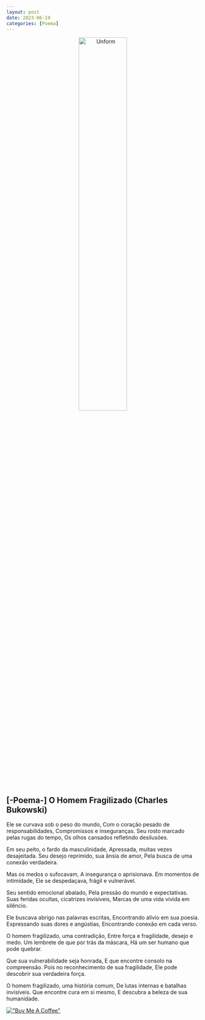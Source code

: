 ```yaml
---
layout: post
date: 2023-06-19
categories: [Poema]
---
```


<p align="center">
<img src="{{ site.baseurl }}/images/2023-06-26-O-Homem-Fragilizado.png" height="50%" width="50%" alt="Unform" />
</p>

## [-Poema-] O Homem Fragilizado (Charles Bukowski)

Ele se curvava sob o peso do mundo,
Com o coração pesado de responsabilidades,
Compromissos e inseguranças.
Seu rosto marcado pelas rugas do tempo,
Os olhos cansados refletindo desilusões.

Em seu peito, o fardo da masculinidade,
Apressada, muitas vezes desajeitada.
Seu desejo reprimido, sua ânsia de amor,
Pela busca de uma conexão verdadeira.

Mas os medos o sufocavam,
A insegurança o aprisionava.
Em momentos de intimidade,
Ele se despedaçava, frágil e vulnerável.

Seu sentido emocional abalado,
Pela pressão do mundo e expectativas.
Suas feridas ocultas, cicatrizes invisíveis,
Marcas de uma vida vivida em silêncio.

Ele buscava abrigo nas palavras escritas,
Encontrando alívio em sua poesia.
Expressando suas dores e angústias,
Encontrando conexão em cada verso.

O homem fragilizado, uma contradição,
Entre força e fragilidade, desejo e medo.
Um lembrete de que por trás da máscara,
Há um ser humano que pode quebrar.

Que sua vulnerabilidade seja honrada,
E que encontre consolo na compreensão.
Pois no reconhecimento de sua fragilidade,
Ele pode descobrir sua verdadeira força.

O homem fragilizado, uma história comum,
De lutas internas e batalhas invisíveis.
Que encontre cura em si mesmo,
E descubra a beleza de sua humanidade.


[!["Buy Me A Coffee"](https://user-images.githubusercontent.com/1376749/120938564-50c59780-c6e1-11eb-814f-22a0399623c5.png)](https://www.buymeacoffee.com/govinda777)